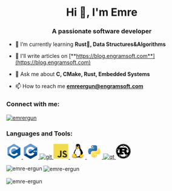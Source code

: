 <h1 align="center">Hi 👋, I'm Emre</h1>
<h3 align="center">A passionate software developer</h3>

- 🌱 I’m currently learning **Rust🦀, Data Structures&Algorithms**

- 📝 I'll write articles on [**https://blog.engramsoft.com**](https://blog.engramsoft.com)

- 💬 Ask me about **C, CMake, Rust, Embedded Systems**

- 📫 How to reach me **emreergun@engramsoft.com**

<h3 align="left">Connect with me:</h3>
<p align="left">
<a href="https://linkedin.com/in/emrergun" target="blank"><img align="center" src="https://raw.githubusercontent.com/rahuldkjain/github-profile-readme-generator/master/src/images/icons/Social/linked-in-alt.svg" alt="emrergun" height="30" width="40" /></a>
</p>

<h3 align="left">Languages and Tools:</h3>
<p align="left"> <a href="https://www.cprogramming.com/" target="_blank" rel="noreferrer"> <img src="https://raw.githubusercontent.com/devicons/devicon/master/icons/c/c-original.svg" alt="c" width="40" height="40"/> </a> <a href="https://www.w3schools.com/cpp/" target="_blank" rel="noreferrer"> <img src="https://raw.githubusercontent.com/devicons/devicon/master/icons/cplusplus/cplusplus-original.svg" alt="cplusplus" width="40" height="40"/> </a> <a href="https://git-scm.com/" target="_blank" rel="noreferrer"> <img src="https://www.vectorlogo.zone/logos/git-scm/git-scm-icon.svg" alt="git" width="40" height="40"/> </a> <a href="https://developer.mozilla.org/en-US/docs/Web/JavaScript" target="_blank" rel="noreferrer"> <img src="https://raw.githubusercontent.com/devicons/devicon/master/icons/javascript/javascript-original.svg" alt="javascript" width="40" height="40"/> </a> <a href="https://www.linux.org/" target="_blank" rel="noreferrer"> <img src="https://raw.githubusercontent.com/devicons/devicon/master/icons/linux/linux-original.svg" alt="linux" width="40" height="40"/> </a> <a href="https://www.python.org" target="_blank" rel="noreferrer"> <img src="https://raw.githubusercontent.com/devicons/devicon/master/icons/python/python-original.svg" alt="python" width="40" height="40"/> </a> <a href="https://www.qt.io/" target="_blank" rel="noreferrer"> <img src="https://upload.wikimedia.org/wikipedia/commons/0/0b/Qt_logo_2016.svg" alt="qt" width="40" height="40"/> </a> <a href="https://www.rust-lang.org" target="_blank" rel="noreferrer"> <img src="https://raw.githubusercontent.com/devicons/devicon/master/icons/rust/rust-plain.svg" alt="rust" width="40" height="40"/> </a> </p>

<p><img align="left" src="https://github-readme-stats.vercel.app/api/top-langs?username=emre-ergun&show_icons=true&locale=en&layout=compact" alt="emre-ergun" /></p>

<p>&nbsp;<img align="center" src="https://github-readme-stats.vercel.app/api?username=emre-ergun&show_icons=true&locale=en" alt="emre-ergun" /></p>

<p><img align="center" src="https://github-readme-streak-stats.herokuapp.com/?user=emre-ergun&" alt="emre-ergun" /></p>
